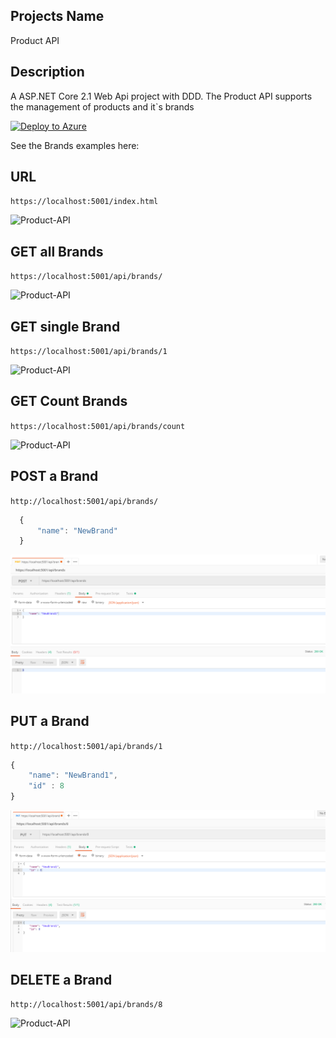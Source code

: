 ## Projects Name
Product API

## Description
A ASP.NET Core 2.1 Web Api project with DDD. The Product API supports the management of products and it`s brands


[![Deploy to Azure](http://azuredeploy.net/deploybutton.png)](https://azuredeploy.net/)


See the Brands examples here: 

## URL

``` https://localhost:5001/index.html ```

![Product-API](./screenshots/url.PNG)

## GET all Brands

``` https://localhost:5001/api/brands/ ```

![Product-API](./screenshots/get.PNG)

## GET single Brand

``` https://localhost:5001/api/brands/1 ```

![Product-API](./screenshots/getSingle.PNG)

## GET Count Brands

``` https://localhost:5001/api/brands/count ```

![Product-API](./screenshots/getCount.PNG)

## POST a Brand

``` http://localhost:5001/api/brands/ ```

```javascript
  {
      "name": "NewBrand"
  }
```

![Product-API](./screenshots/post.PNG)

## PUT a Brand

``` http://localhost:5001/api/brands/1 ```

``` javascript
{
    "name": "NewBrand1",
    "id" : 8
}
```

![Product-API](./screenshots/put.PNG)


## DELETE a Brand

``` http://localhost:5001/api/brands/8 ```

![Product-API](./screenshots/delete.PNG)

